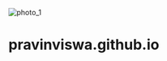 ![photo_1](https://user-images.githubusercontent.com/86893005/124386066-11956100-dcf6-11eb-84b0-721b1c2ef801.jpg)
# pravinviswa.github.io
